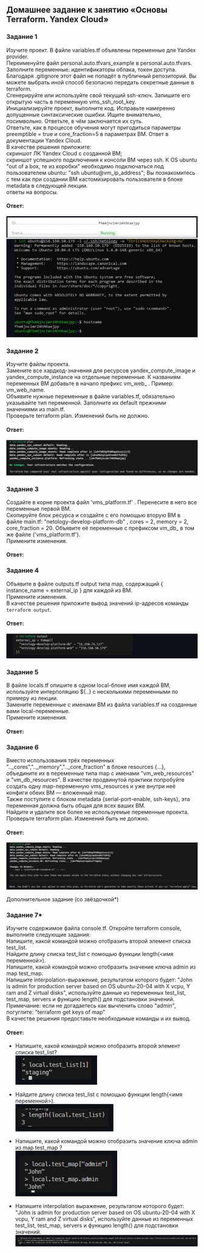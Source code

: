 ## Домашнее задание к занятию «Основы Terraform. Yandex Cloud»  

### Задание 1  
Изучите проект. В файле variables.tf объявлены переменные для Yandex provider.  
Переименуйте файл personal.auto.tfvars_example в personal.auto.tfvars. Заполните переменные: идентификаторы облака, токен доступа. Благодаря .gitignore этот файл не попадёт в публичный репозиторий. Вы можете выбрать иной способ безопасно передать секретные данные в terraform.  
Сгенерируйте или используйте свой текущий ssh-ключ. Запишите его открытую часть в переменную vms_ssh_root_key.  
Инициализируйте проект, выполните код. Исправьте намеренно допущенные синтаксические ошибки. Ищите внимательно, посимвольно. Ответьте, в чём заключается их суть.  
Ответьте, как в процессе обучения могут пригодиться параметры preemptible = true и core_fraction=5 в параметрах ВМ. Ответ в документации Yandex Cloud.  
В качестве решения приложите:  
скриншот ЛК Yandex Cloud с созданной ВМ;  
скриншот успешного подключения к консоли ВМ через ssh. К OS ubuntu "out of a box, те из коробки" необходимо подключаться под пользователем ubuntu: "ssh ubuntu@vm_ip_address"; Вы познакомитесь с тем как при создании ВМ кастомизировать пользователя в блоке metadata в следующей лекции.  
ответы на вопросы.  

#### Ответ:  
![](https://github.com/networksuperman/netology_dev_ops/blob/main/ter-homeworks/02/img/1_1.png)  
![](https://github.com/networksuperman/netology_dev_ops/blob/main/ter-homeworks/02/img/1_2.png)  


### Задание 2  
Изучите файлы проекта.  
Замените все хардкод-значения для ресурсов yandex_compute_image и yandex_compute_instance на отдельные переменные. К названиям переменных ВМ добавьте в начало префикс vm_web_ . Пример: vm_web_name.    
Объявите нужные переменные в файле variables.tf, обязательно указывайте тип переменной. Заполните их default прежними значениями из main.tf.    
Проверьте terraform plan. Изменений быть не должно.    

#### Ответ:  
![](https://github.com/networksuperman/netology_dev_ops/blob/main/ter-homeworks/02/img/2_1.png)  


### Задание 3  
Создайте в корне проекта файл 'vms_platform.tf' . Перенесите в него все переменные первой ВМ.  
Скопируйте блок ресурса и создайте с его помощью вторую ВМ в файле main.tf: "netology-develop-platform-db" , cores = 2, memory = 2, core_fraction = 20. Объявите её переменные с префиксом vm_db_ в том же файле ('vms_platform.tf').  
Примените изменения.  

#### Ответ:  
[](https://github.com/networksuperman/netology_dev_ops/blob/main/ter-homeworks/02/src/vms_platform.tf)  

### Задание 4  
Объявите в файле outputs.tf output типа map, содержащий { instance_name = external_ip } для каждой из ВМ.  
Примените изменения.  
В качестве решения приложите вывод значений ip-адресов команды ```terraform output```.  

#### Ответ:  
![](https://github.com/networksuperman/netology_dev_ops/blob/main/ter-homeworks/02/img/4_1.png)  


### Задание 5  
В файле locals.tf опишите в одном local-блоке имя каждой ВМ, используйте интерполяцию ${..} с несколькими переменными по примеру из лекции.  
Замените переменные с именами ВМ из файла variables.tf на созданные вами local-переменные.  
Примените изменения.  

#### Ответ:  
[](https://github.com/networksuperman/netology_dev_ops/blob/main/ter-homeworks/02/src/locals.tf)  

### Задание 6  
Вместо использования трёх переменных ".._cores",".._memory",".._core_fraction" в блоке resources {...}, объедините их в переменные типа map с именами "vm_web_resources" и "vm_db_resources". В качестве продвинутой практики попробуйте создать одну map-переменную vms_resources и уже внутри неё конфиги обеих ВМ — вложенный map.    
Также поступите с блоком metadata {serial-port-enable, ssh-keys}, эта переменная должна быть общая для всех ваших ВМ.    
Найдите и удалите все более не используемые переменные проекта.    
Проверьте terraform plan. Изменений быть не должно.    

#### Ответ:  
![](https://github.com/networksuperman/netology_dev_ops/blob/main/ter-homeworks/02/img/6_1.png)  


Дополнительное задание (со звёздочкой*)  

### Задание 7*  
Изучите содержимое файла console.tf. Откройте terraform console, выполните следующие задания:  
Напишите, какой командой можно отобразить второй элемент списка test_list.  
Найдите длину списка test_list с помощью функции length(<имя переменной>).  
Напишите, какой командой можно отобразить значение ключа admin из map test_map.  
Напишите interpolation-выражение, результатом которого будет: "John is admin for production server based on OS ubuntu-20-04 with X vcpu, Y ram and Z virtual disks", используйте данные из переменных test_list, test_map, servers и функцию length() для подстановки значений.  
Примечание: если не догадаетесь как вычленить слово "admin", погуглите: "terraform get keys of map"  
В качестве решения предоставьте необходимые команды и их вывод.  

#### Ответ:  
- Напишите, какой командой можно отобразить второй элемент списка test_list?  
![](https://github.com/networksuperman/netology_dev_ops/blob/main/ter-homeworks/02/img/7_1.png)  

- Найдите длину списка test_list с помощью функции length(<имя переменной>).  
![](https://github.com/networksuperman/netology_dev_ops/blob/main/ter-homeworks/02/img/7_2.png)  

- Напишите, какой командой можно отобразить значение ключа admin из map test_map ?  
![](https://github.com/networksuperman/netology_dev_ops/blob/main/ter-homeworks/02/img/7_3.png)  

- Напишите interpolation выражение, результатом которого будет: "John is admin for production server based on OS ubuntu-20-04 with X vcpu, Y ram and Z virtual disks", используйте данные из переменных test_list, test_map, servers и функцию length() для подстановки значений.
![](https://github.com/networksuperman/netology_dev_ops/blob/main/ter-homeworks/02/img/7_4.png)  


